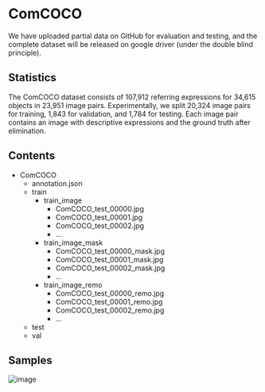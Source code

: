 # ComCOCO
We have uploaded partial data on GitHub for evaluation and testing, and the complete dataset will be released on google driver (under the double blind principle).

## Statistics

The ComCOCO dataset consists of 107,912 referring expressions for 34,615 objects in 23,951 image pairs. Experimentally, we split 20,324 image pairs for training, 1,843 for validation, and 1,784 for testing. Each image pair contains an image with descriptive expressions and the ground truth after elimination. 

## Contents

* ComCOCO
  * annotation.json
  * train
    * train_image
      * ComCOCO_test_00000.jpg
      * ComCOCO_test_00001.jpg
      * ComCOCO_test_00002.jpg
      * ...
    * train_image_mask
      * ComCOCO_test_00000_mask.jpg
      * ComCOCO_test_00001_mask.jpg
      * ComCOCO_test_00002_mask.jpg
      * ...
    * train_image_remo
      * ComCOCO_test_00000_remo.jpg
      * ComCOCO_test_00001_remo.jpg
      * ComCOCO_test_00002_remo.jpg
      * ...
  * test
  * val

## Samples
![image](https://github.com/ROR-source/ComCOCO-SAHM/blob/main/ComCOCO/samples.png)
